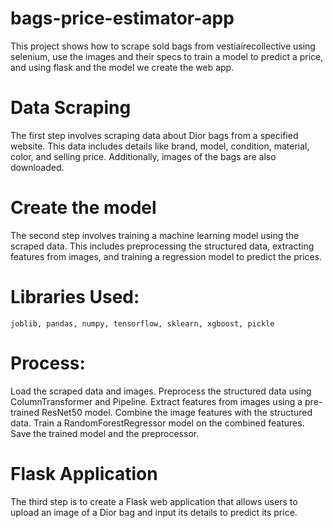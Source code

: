 # bags-price-estimator-app
This project shows how to scrape sold bags from vestiairecollective using selenium, use the images and their specs to train a model to predict a price, and using flask and the model we create the web app.

# Data Scraping
The first step involves scraping data about Dior bags from a specified website. This data includes details like brand, model, condition, material, color, and selling price. Additionally, images of the bags are also downloaded. 

# Create the model
The second step involves training a machine learning model using the scraped data. This includes preprocessing the structured data, extracting features from images, and training a regression model to predict the prices.

  # Libraries Used:
    joblib, pandas, numpy, tensorflow, sklearn, xgboost, pickle

# Process:
Load the scraped data and images.
Preprocess the structured data using ColumnTransformer and Pipeline.
Extract features from images using a pre-trained ResNet50 model.
Combine the image features with the structured data.
Train a RandomForestRegressor model on the combined features.
Save the trained model and the preprocessor.

# Flask Application
The third step is to create a Flask web application that allows users to upload an image of a Dior bag and input its details to predict its price.
